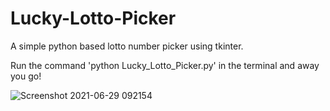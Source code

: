 # Lucky-Lotto-Picker
A simple python based lotto number picker using tkinter.

Run the command 'python Lucky_Lotto_Picker.py' in the terminal and away you go!


![Screenshot 2021-06-29 092154](https://user-images.githubusercontent.com/86653534/123763296-88c49280-d8bb-11eb-9d2a-872ce534d9ed.png)

